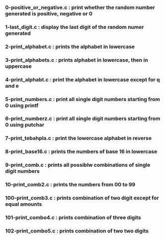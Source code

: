 ### 0-positive_or_negative.c : print whether the random number generated is positive, negative or 0
### 1-last_digit.c : display the last digit of the random numer generated
### 2-print_alphabet.c : prints the alphabet in lowercase
### 3-print_alphabets.c : prints alphabet in lowercase, then in uppercase
### 4-print_alphabt.c : print the alphabet in lowercase except for q and e
### 5-print_numbers.c : print all single digit numbers starting from 0 using printf
### 6-print_numberz.c : print all single digit numbers starting from 0 using putchar
### 7-print_tebahpla.c : print the lowercase alphabet in reverse
### 8-print_base16.c : prints the numbers of base 16 in lowercase
### 9-print_comb.c : prints all possiblw combinations of single digit numbers
### 10-print_comb2.c : prints the numbers from 00 to 99
### 100-print_comb3.c : prints combination of two digit except for equal amounts
### 101-print_combo4.c : prints combination of three digits
### 102-print_combo5.c : prints combination of two two digits